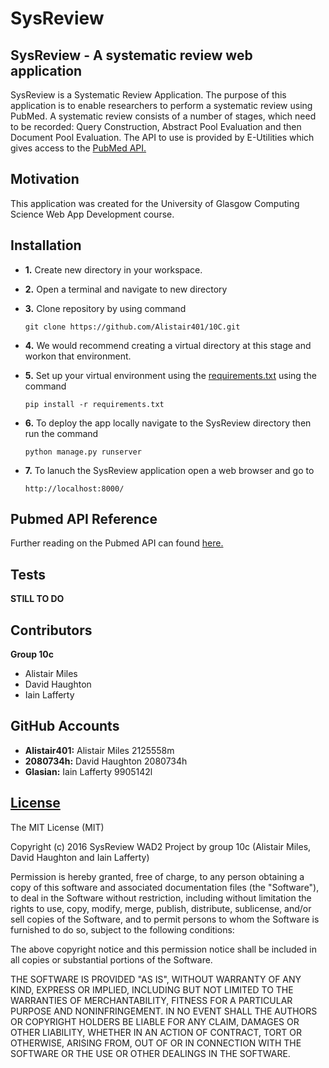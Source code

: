 # SysReview 


## SysReview - A systematic review web application

SysReview is a Systematic Review Application. The purpose of this application is to enable researchers to perform a systematic review using PubMed. A systematic review consists of a number of stages, which need to be recorded:  Query Construction, Abstract Pool Evaluation and then Document Pool Evaluation. The API to use is provided by E-Utilities which gives access to the [PubMed API.](http://www.ncbi.nlm.nih.gov/home/api.shtml "PubMed API")

## Motivation

This application was created for the University of Glasgow Computing Science Web App Development course. 

## Installation

  * **1.** Create new directory in your workspace.

  * **2.** Open a terminal and navigate to new directory

  * **3.** Clone repository by using command 
   
        git clone https://github.com/Alistair401/10C.git

  * **4.** We would recommend creating a virtual directory at this stage and workon that environment. 

  * **5.** Set up your virtual environment using the [requirements.txt](../master/requirements.txt) using the command 
        
        pip install -r requirements.txt

  * **6.** To deploy the app locally navigate to the SysReview directory then run the command 
   
        python manage.py runserver

  * **7.** To lanuch the SysReview application open a web browser and go to
   
        http://localhost:8000/

## Pubmed API Reference

Further reading on the Pubmed API can found [here.](http://www.ncbi.nlm.nih.gov/books/NBK25500/ "Pubmed API")

## Tests

**STILL TO DO**

## Contributors

   **Group 10c**
   
   * Alistair Miles
   * David Haughton
   * Iain Lafferty
   
## GitHub Accounts

  * **Alistair401:**   Alistair Miles 2125558m
  * **2080734h:**      David Haughton 2080734h
  * **Glasian:**       Iain Lafferty  9905142l

## [License](../master/license)

The MIT License (MIT)

Copyright (c) 2016 SysReview WAD2 Project by group 10c (Alistair Miles, David Haughton and Iain Lafferty)

Permission is hereby granted, free of charge, to any person obtaining a copy
of this software and associated documentation files (the "Software"), to deal
in the Software without restriction, including without limitation the rights
to use, copy, modify, merge, publish, distribute, sublicense, and/or sell
copies of the Software, and to permit persons to whom the Software is
furnished to do so, subject to the following conditions:

The above copyright notice and this permission notice shall be included in all
copies or substantial portions of the Software.

THE SOFTWARE IS PROVIDED "AS IS", WITHOUT WARRANTY OF ANY KIND, EXPRESS OR
IMPLIED, INCLUDING BUT NOT LIMITED TO THE WARRANTIES OF MERCHANTABILITY,
FITNESS FOR A PARTICULAR PURPOSE AND NONINFRINGEMENT. IN NO EVENT SHALL THE
AUTHORS OR COPYRIGHT HOLDERS BE LIABLE FOR ANY CLAIM, DAMAGES OR OTHER
LIABILITY, WHETHER IN AN ACTION OF CONTRACT, TORT OR OTHERWISE, ARISING FROM,
OUT OF OR IN CONNECTION WITH THE SOFTWARE OR THE USE OR OTHER DEALINGS IN THE
SOFTWARE.
